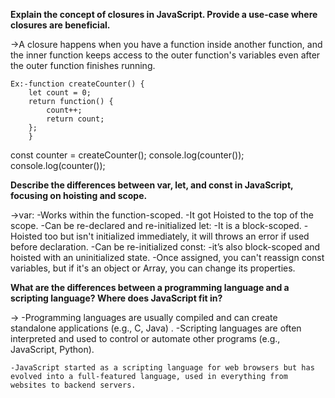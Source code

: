 **Explain the concept of closures in JavaScript. Provide a use-case where closures are beneficial.**

->A closure happens when you have a function inside another function, and the inner function keeps access to the outer function's variables even after the outer function finishes running.

    Ex:-function createCounter() {
        let count = 0; 
        return function() { 
            count++;
            return count;
        };
        }

const counter = createCounter();
console.log(counter());
console.log(counter());

**Describe the differences between var, let, and const in JavaScript, focusing on hoisting and scope.**

->var:
    -Works within the function-scoped.
    -It got Hoisted to the top of the scope.
    -Can be re-declared and re-initialized
let:
    -It is a block-scoped.
    -Hoisted too but isn't initialized immediately, it will throws an error if used before  declaration.
    -Can be re-initialized
const:
    -it’s also block-scoped and hoisted with an uninitialized state.
    -Once assigned, you can't reassign const variables, but if it's an object or Array, you can change its properties.

**What are the differences between a programming language and a scripting language? Where does JavaScript fit in?**

->  -Programming languages are usually compiled and can create standalone applications (e.g., C, Java) .
    -Scripting languages are often interpreted and used to control or automate other programs (e.g., JavaScript, Python).

    -JavaScript started as a scripting language for web browsers but has evolved into a full-featured language, used in everything from websites to backend servers.

